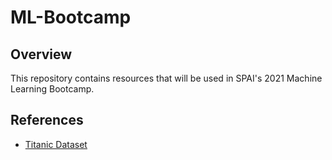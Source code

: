 # ML-Bootcamp
## Overview
This repository contains resources that will be used in SPAI's 2021 Machine Learning Bootcamp. 

## References
- [Titanic Dataset](https://data.world/nrippner/titanic-disaster-dataset)
